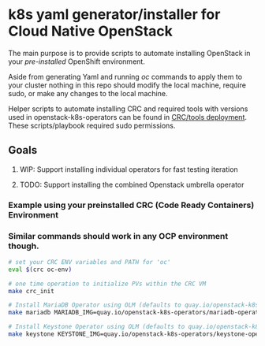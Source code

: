 # k8s yaml generator/installer for Cloud Native OpenStack

The main purpose is to provide scripts to automate installing OpenStack in your *pre-installed* OpenShift environment.

Aside from generating Yaml and running *oc* commands to apply them to your cluster nothing in this repo should modify the local machine, require sudo, or make any changes to the local machine.

Helper scripts to automate installing CRC and required tools with versions used in openstack-k8s-operators can be found in [CRC/tools deployment](devsetup/README.md). These scripts/playbook required sudo permissions.

## Goals

1) WIP: Support installing individual operators for fast testing iteration

2) TODO: Support installing the combined Openstack umbrella operator

### Example using your preinstalled CRC (Code Ready Containers) Environment
### Similar commands should work in any OCP environment though.
```bash
# set your CRC ENV variables and PATH for 'oc'
eval $(crc oc-env)

# one time operation to initialize PVs within the CRC VM
make crc_init

# Install MariaDB Operator using OLM (defaults to quay.io/openstack-k8s-operators)
make mariadb MARIADB_IMG=quay.io/openstack-k8s-operators/mariadb-operator-index:latest

# Install Keystone Operator using OLM (defaults to quay.io/openstack-k8s-operators)
make keystone KEYSTONE_IMG=quay.io/openstack-k8s-operators/keystone-operator-index:latest

```
